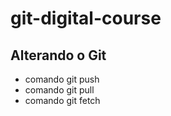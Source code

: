 # git-digital-course

## Alterando o Git

* comando git push
* comando git pull
* comando git fetch
